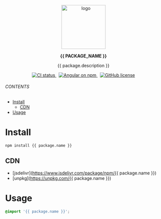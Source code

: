 <br><br>
<p align="center">
    <img src="https://raw.githubusercontent.com/master-style/package/document/images/logo-and-text.svg" alt="logo" width="142">
</p>
<p align="center">
    <b>{{ PACKAGE_NAME }}</b>
</p>
<p align="center">{{ package.description }}</p>
<p align="center">
<a href="https://circleci.com/gh/{{ ORG_NAME }}/workflows/{{ PACKAGE_NAME }}/tree/main">
<img src="https://img.shields.io/circleci/build/github/{{ ORG_NAME }}/{{ PACKAGE_NAME }}/main.svg?logo=circleci&logoColor=fff&label=CircleCI" alt="CI status" />
</a>&nbsp;
<a href="https://www.npmjs.com/{{ package.name }}">
<img src="https://img.shields.io/npm/v/{{ package.name }}.svg?logo=npm&logoColor=fff&label=NPM+package&color=limegreen" alt="Angular on npm" />
</a>&nbsp;
<a href="https://github.com/{{ ORG_NAME }}/{{ PACKAGE_NAME }}/blob/main/LICENSE"><img alt="GitHub license" src="https://img.shields.io/github/license/{{ ORG_NAME }}/{{ PACKAGE_NAME }}"></a>
</p>

###### CONTENTS
- [Install](#install)
  - [CDN](#cdn)
- [Usage](#usage)

# Install
```sh
npm install {{ package.name }}
```
## CDN
- [jsdelivr](https://www.jsdelivr.com/package/npm/{{ package.name }})
- [unpkg](https://unpkg.com/{{ package.name }})

# Usage
```css
@import '{{ package.name }}';
```